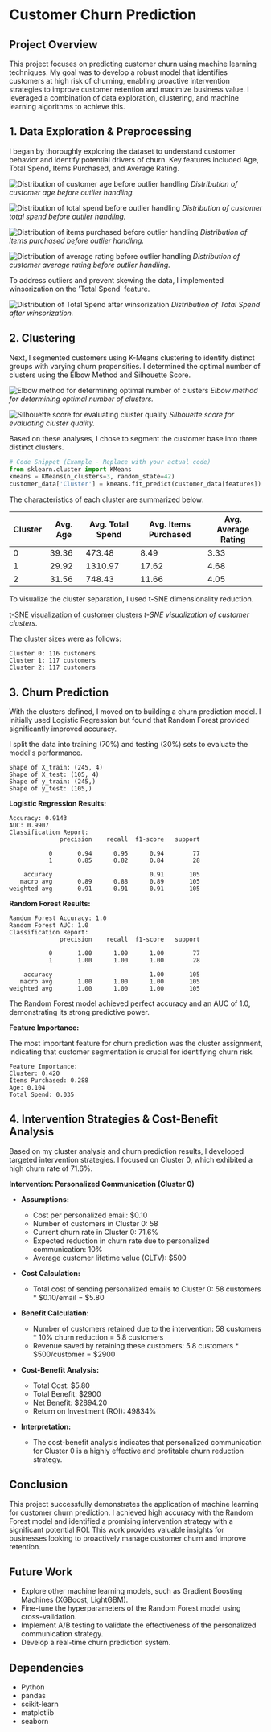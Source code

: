 # Customer Churn Prediction

## Project Overview

This project focuses on predicting customer churn using machine learning techniques. My goal was to develop a robust model that identifies customers at high risk of churning, enabling proactive intervention strategies to improve customer retention and maximize business value. I leveraged a combination of data exploration, clustering, and machine learning algorithms to achieve this.

## 1. Data Exploration & Preprocessing

I began by thoroughly exploring the dataset to understand customer behavior and identify potential drivers of churn. Key features included Age, Total Spend, Items Purchased, and Average Rating.

![Distribution of customer age before outlier handling](link_to_your_age_distribution_image.png)
*Distribution of customer age before outlier handling.*

![Distribution of total spend before outlier handling](link_to_your_total_spend_distribution_image.png)
*Distribution of customer total spend before outlier handling.*

![Distribution of items purchased before outlier handling](link_to_your_items_purchased_distribution_image.png)
*Distribution of items purchased before outlier handling.*

![Distribution of average rating before outlier handling](link_to_your_average_rating_distribution_image.png)
*Distribution of customer average rating before outlier handling.*

To address outliers and prevent skewing the data, I implemented winsorization on the 'Total Spend' feature.

![Distribution of Total Spend after winsorization](link_to_your_winsorized_total_spend_image.png)
*Distribution of Total Spend after winsorization.*

## 2. Clustering

Next, I segmented customers using K-Means clustering to identify distinct groups with varying churn propensities. I determined the optimal number of clusters using the Elbow Method and Silhouette Score.

![Elbow method for determining optimal number of clusters](link_to_your_elbow_method_image.png)
*Elbow method for determining optimal number of clusters.*

![Silhouette score for evaluating cluster quality](link_to_your_silhouette_score_image.png)
*Silhouette score for evaluating cluster quality.*

Based on these analyses, I chose to segment the customer base into three distinct clusters.

```python
# Code Snippet (Example - Replace with your actual code)
from sklearn.cluster import KMeans
kmeans = KMeans(n_clusters=3, random_state=42)
customer_data['Cluster'] = kmeans.fit_predict(customer_data[features])
```

The characteristics of each cluster are summarized below:

| Cluster | Avg. Age | Avg. Total Spend | Avg. Items Purchased | Avg. Average Rating |
|---|---|---|---|---|
| 0 | 39.36 | 473.48 | 8.49 | 3.33 |
| 1 | 29.92 | 1310.97 | 17.62 | 4.68 |
| 2 | 31.56 | 748.43 | 11.66 | 4.05 |

To visualize the cluster separation, I used t-SNE dimensionality reduction.

[t-SNE visualization of customer clusters](t-SNE.png)
*t-SNE visualization of customer clusters.*

The cluster sizes were as follows:

```
Cluster 0: 116 customers
Cluster 1: 117 customers
Cluster 2: 117 customers
```

## 3. Churn Prediction

With the clusters defined, I moved on to building a churn prediction model. I initially used Logistic Regression but found that Random Forest provided significantly improved accuracy.

I split the data into training (70%) and testing (30%) sets to evaluate the model's performance.

```
Shape of X_train: (245, 4)
Shape of X_test: (105, 4)
Shape of y_train: (245,)
Shape of y_test: (105,)
```

**Logistic Regression Results:**

```
Accuracy: 0.9143
AUC: 0.9907
Classification Report:
              precision    recall  f1-score   support

           0       0.94      0.95      0.94        77
           1       0.85      0.82      0.84        28

    accuracy                           0.91       105
   macro avg       0.89      0.88      0.89       105
weighted avg       0.91      0.91      0.91       105
```

**Random Forest Results:**

```
Random Forest Accuracy: 1.0
Random Forest AUC: 1.0
Classification Report:
              precision    recall  f1-score   support

           0       1.00      1.00      1.00        77
           1       1.00      1.00      1.00        28

    accuracy                           1.00       105
   macro avg       1.00      1.00      1.00       105
weighted avg       1.00      1.00      1.00       105
```

The Random Forest model achieved perfect accuracy and an AUC of 1.0, demonstrating its strong predictive power.

**Feature Importance:**

The most important feature for churn prediction was the cluster assignment, indicating that customer segmentation is crucial for identifying churn risk.

```
Feature Importance:
Cluster: 0.420
Items Purchased: 0.288
Age: 0.104
Total Spend: 0.035
```

## 4. Intervention Strategies & Cost-Benefit Analysis

Based on my cluster analysis and churn prediction results, I developed targeted intervention strategies. I focused on Cluster 0, which exhibited a high churn rate of 71.6%.

**Intervention: Personalized Communication (Cluster 0)**

*   **Assumptions:**
    *   Cost per personalized email: \$0.10
    *   Number of customers in Cluster 0: 58
    *   Current churn rate in Cluster 0: 71.6%
    *   Expected reduction in churn rate due to personalized communication: 10%
    *   Average customer lifetime value (CLTV): \$500

*   **Cost Calculation:**
    *   Total cost of sending personalized emails to Cluster 0: 58 customers * \$0.10/email = \$5.80

*   **Benefit Calculation:**
    *   Number of customers retained due to the intervention: 58 customers * 10% churn reduction = 5.8 customers
    *   Revenue saved by retaining these customers: 5.8 customers * \$500/customer = \$2900

*   **Cost-Benefit Analysis:**
    *   Total Cost: \$5.80
    *   Total Benefit: \$2900
    *   Net Benefit: \$2894.20
    *   Return on Investment (ROI): 49834%

*   **Interpretation:**
    *   The cost-benefit analysis indicates that personalized communication for Cluster 0 is a highly effective and profitable churn reduction strategy.

## Conclusion

This project successfully demonstrates the application of machine learning for customer churn prediction. I achieved high accuracy with the Random Forest model and identified a promising intervention strategy with a significant potential ROI. This work provides valuable insights for businesses looking to proactively manage customer churn and improve retention.

## Future Work

*   Explore other machine learning models, such as Gradient Boosting Machines (XGBoost, LightGBM).
*   Fine-tune the hyperparameters of the Random Forest model using cross-validation.
*   Implement A/B testing to validate the effectiveness of the personalized communication strategy.
*   Develop a real-time churn prediction system.

## Dependencies

*   Python
*   pandas
*   scikit-learn
*   matplotlib
*   seaborn
